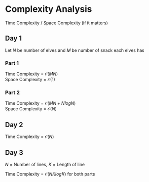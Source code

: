 # Complexity Analysis

Time Complexity / Space Complexity (if it matters)

## Day 1

Let $N$ be number of elves and $M$ be number of snack each elves has

### Part 1

Time Complexity = $\mathcal{O}(MN)$  
Space Complexity = $\mathcal{O}(1)$

### Part 2

Time Complexity = $\mathcal{O}(MN + NlogN)$  
Space Complexity = $\mathcal{O}(N)$

## Day 2

Time Complexity = $\mathcal{O}(N)$

## Day 3

$N$ = Number of lines, $K$ = Length of line

Time Complexity = $\mathcal{O}(NKlogK)$ for both parts
